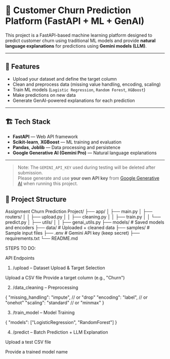 # 🧠 Customer Churn Prediction Platform (FastAPI + ML + GenAI)

This project is a FastAPI-based machine learning platform designed to predict customer churn using traditional ML models and provide **natural language explanations** for predictions using **Gemini models (LLM)**.

---

## 🚀 Features

- Upload your dataset and define the target column
- Clean and preprocess data (missing value handling, encoding, scaling)
- Train ML models (`Logistic Regression`, `Random Forest`, `XGBoost`)
- Make predictions on new data
- Generate GenAI-powered explanations for each prediction

---

## 🏗️ Tech Stack

- **FastAPI** — Web API framework
- **Scikit-learn**, **XGBoost** — ML training and evaluation
- **Pandas**, **Joblib** — Data processing and persistence
- **Google Generative AI (Gemini Pro)** — Natural language explanations

---
> Note: The `GEMINI_API_KEY` used during testing will be deleted after submission.  
> Please generate and use **your own API key** from [Google Generative AI](https://ai.google.dev/) when running this project.

## 📁 Project Structure

Assignment Churn Prediction Project/
├── app/
│ ├── main.py
│ ├── routers/
│ │ ├── upload.py
│ │ ├── cleaning.py
│ │ ├── train.py
│ │ └── predict.py
│ ├── utils/
│ │ ├── genai_utils.py
├── models/ # Saved models and encoders
├── data/ # Uploaded + cleaned data
├── samples/ # Sample input files
├── .env # Gemini API key (keep secret)
├── requirements.txt
└── README.md


STEPS TO DO:

API Endpoints
1. /upload – Dataset Upload & Target Selection

Upload a CSV file
Provide a target column (e.g., "Churn")

2. /data_cleaning – Preprocessing

{
  "missing_handling": "impute",    // or "drop"
  "encoding": "label",             // or "onehot"
  "scaling": "standard"            // or "minmax"
}

3. /train_model – Model Training

{
  "models": ["LogisticRegression", "RandomForest"]
}

4. /predict – Batch Prediction + LLM Explanation

Upload a test CSV file

Provide a trained model name